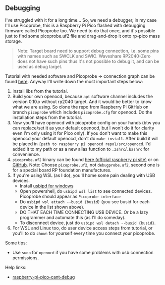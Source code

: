 ## Debugging

I've struggled with it for a long time...
So, we need a debugger, in my case I'll use Picoprobe, this is a Raspberry Pi Pico flashed with debugging firmware called Picoprobe too. We need to do that once, and it's possible just to find some picoprobe.uf2 file and drag-and-drop it onto rp-pico mass storage. 

> Note: Target board need to support debug connection, i.e. some pins with names such as SWCLK and SWIO. Waveshare RP2040-Zero does not have such pins thus it's not possible to debug it, and can be used as debug target.

Tutorial with needed software and Picoprobe -> connection graph can be found [here](https://reltech.substack.com/p/getting-started-with-rust-on-a-raspberry). Anyway I'll write down the most important steps below:

1. Install libs from the tutorial.
2. Build your own openocd, because `apt` software channel includes the version 0.10.x without rp2040 target. And it would be better to know what we are using. So clone the repo from Raspberry Pi GitHub on branch `picoprobe` which includes `picoprobe.cfg` for openocd. Do the installation steps from the tutorial.
3. Now you'll have openocd with picoprobe config on your hands (btw you can replace/set it as your default openocd, but I won't do it for clarity even I'm only using it for Pico only). If you don't want to make this openocd your default openocd, don't do `make install`. After build it will be placed in `{path to raspberry pi openocd repo}/src/openocd`. I'd added it to my path or as a new alias function to `.zshrc`/`.bashrc` for convenience. 
4. `picoprobe.uf2` binary can be found [here (official raspberry pi site)](https://datasheets.raspberrypi.org/soft/picoprobe.uf2) or on [GitHub](https://github.com/raspberrypi/debugprobe/releases). Note: Choose `picoprobe.uf2`, not `debugprobe.uf2`, second one is for a special board RP foundation manufactures.
5. If you're using WSL (as I do), you'll home some pain dealing with USB devices.
    - Install [usbipd for windows](https://github.com/dorssel/usbipd-win/releases)
    - Open powershell, do `usbipd wsl list` to see connected devices. Picoprobe should appear as `Picoprobe interface`
    - Do `usbipd wsl attach --busid {busid}` (you see busid for each device in the list shown above).
    - DO THAT EACH TIME CONNECTING USB DEVICE. Or be a lazy programmer and automate this (as I'll do someday).
    - To disconnect device, just do `usbipd wsl detach --busid {busid}`.
6. For WSL and Linux too, do user device access steps from tutorial, or you'll to do `chown` for yourself every time you connect your picoprobe.

Some tips:
- Use `sudo` for `openocd` if you have some problems with usb connection permissions.


Help links:
- [raspberry-pi-pico-cant-debug](https://community.platformio.org/t/raspberry-pi-pico-cant-debug/31794/16)

